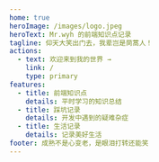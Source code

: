 ```yaml
---
home: true
heroImage: /images/logo.jpeg
heroText: Mr.wyh 的前端知识点记录
tagline: 仰天大笑出门去，我辈岂是茼蒿人！
actions:
  - text: 欢迎来到我的世界 →
    link: /
    type: primary
features:
  - title: 前端知识点
    details: 平时学习的知识总结
  - title: 踩坑记录
    details: 开发中遇到的疑难杂症
  - title: 生活记录
    details: 记录美好生活
footer: 成熟不是心变老，是眼泪打转还能笑
---
```

